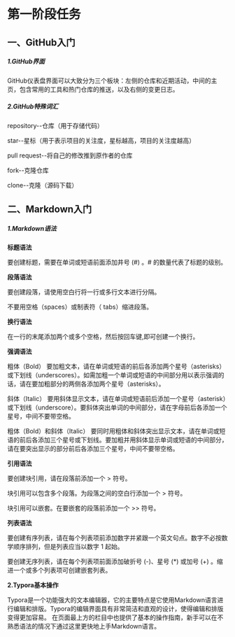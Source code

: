 # **第一阶段任务**

## 一、GitHub入门

##### 1.GitHub界面

GitHub仪表盘界面可以大致分为三个板块：左侧的仓库和近期活动，中间的主页，包含常用的工具和热门仓库的推送，以及右侧的变更日志。

##### **2.GitHub特殊词汇**

repository--仓库（用于存储代码）

star--星标（用于表示项目的关注度，星标越高，项目的关注度越高）

pull request--将自己的修改推到原作者的仓库

fork--克隆仓库

clone--克隆（源码下载）

## 二、Markdown入门

##### **1.Markdown语法**

**标题语法**

要创建标题，需要在单词或短语前面添加井号 (#) 。# 的数量代表了标题的级别。

**段落语法**

要创建段落，请使用空白行将一行或多行文本进行分隔。

不要用空格（spaces）或制表符（ tabs）缩进段落。

**换行语法**

在一行的末尾添加两个或多个空格，然后按回车键,即可创建一个换行。

**强调语法**

粗体（Bold）
要加粗文本，请在单词或短语的前后各添加两个星号（asterisks）或下划线（underscores）。如需加粗一个单词或短语的中间部分用以表示强调的话，请在要加粗部分的两侧各添加两个星号（asterisks）。

斜体（Italic）
要用斜体显示文本，请在单词或短语前后添加一个星号（asterisk）或下划线（underscore）。要斜体突出单词的中间部分，请在字母前后各添加一个星号，中间不要带空格。

粗体（Bold）和斜体（Italic）
要同时用粗体和斜体突出显示文本，请在单词或短语的前后各添加三个星号或下划线。要加粗并用斜体显示单词或短语的中间部分，请在要突出显示的部分前后各添加三个星号，中间不要带空格。

**引用语法**

要创建块引用，请在段落前添加一个 > 符号。

块引用可以包含多个段落。为段落之间的空白行添加一个 > 符号。

块引用可以嵌套。在要嵌套的段落前添加一个 >> 符号。

**列表语法**

要创建有序列表，请在每个列表项前添加数字并紧跟一个英文句点。数字不必按数学顺序排列，但是列表应当以数字 1 起始。

要创建无序列表，请在每个列表项前面添加破折号 (-)、星号 (*) 或加号 (+) 。缩进一个或多个列表项可创建嵌套列表。

**2.Typora基本操作**

Typora是一个功能强大的文本编辑器，它的主要特点是它使用Markdown语言进行编辑和排版。Typora的编辑界面具有非常简洁和直观的设计，使得编辑和排版变得更加容易。 在页面最上方的栏目中也提供了基本的操作指南，新手可以在不熟悉语法的情况下通过这里更快地上手Markdown语言。





